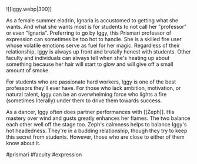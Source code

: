 ![[iggy.webp|300]]

As a female summer eladrin, Ignaria is accustomed to getting what she wants. And what she wants most is for students to not call her "professor" or even "Ignaria". Preferring to go by Iggy, this Prismari professor of expression can sometimes be too hot to handle. She is a skilled fire user whose volatile emotions serve as fuel for her magic. Regardless of their relationship, Iggy is always up front and brutally honest with students. Other faculty and individuals can always tell when she's heating up about something because her hair will start to glow and will give off a small amount of smoke. 

For students who are passionate hard workers, Iggy is one of the best professors they'll ever have. For those who lack ambition, motivation, or natural talent, Iggy can be an overwhelming force who lights a fire (sometimes literally) under them to drive them towards success. 

As a dancer, Iggy often does partner performances with [[Zeph]]. His mastery over wind and gusts greatly enhances her flames. The two balance each other well off the stage too. Zeph's calmness helps to balance Iggy's hot headedness. They're in a budding relationship, though they try to keep this secret from students. However, those who are close to either of them know about it.

#prismari
#faculty
#expression 